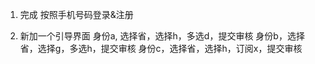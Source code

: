 1. 完成 按照手机号码登录&注册

2. 新加一个引导界面
   身份a, 选择省，选择h，多选d，提交审核
   身份b，选择省，选择g，多选h，提交审核
   身份c，选择省，选择h，订阅x，提交审核